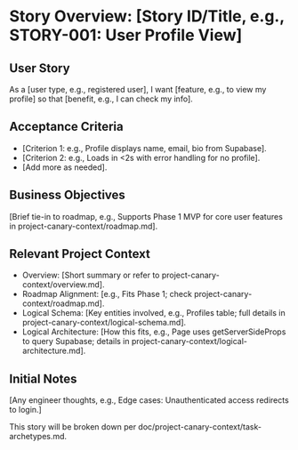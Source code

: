 # Story Overview: [Story ID/Title, e.g., STORY-001: User Profile View]

## User Story
As a [user type, e.g., registered user], I want [feature, e.g., to view my profile] so that [benefit, e.g., I can check my info].

## Acceptance Criteria
- [Criterion 1: e.g., Profile displays name, email, bio from Supabase].
- [Criterion 2: e.g., Loads in <2s with error handling for no profile].
- [Add more as needed].

## Business Objectives
[Brief tie-in to roadmap, e.g., Supports Phase 1 MVP for core user features in project-canary-context/roadmap.md].

## Relevant Project Context
- Overview: [Short summary or refer to project-canary-context/overview.md].
- Roadmap Alignment: [e.g., Fits Phase 1; check project-canary-context/roadmap.md].
- Logical Schema: [Key entities involved, e.g., Profiles table; full details in project-canary-context/logical-schema.md].
- Logical Architecture: [How this fits, e.g., Page uses getServerSideProps to query Supabase; details in project-canary-context/logical-architecture.md].

## Initial Notes
[Any engineer thoughts, e.g., Edge cases: Unauthenticated access redirects to login.]

This story will be broken down per doc/project-canary-context/task-archetypes.md.
